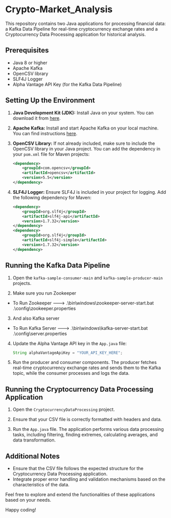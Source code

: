 # Crypto-Market_Analysis

This repository contains two Java applications for processing financial data: a Kafka Data Pipeline for real-time cryptocurrency exchange rates and a Cryptocurrency Data Processing application for historical analysis.

## Prerequisites

- Java 8 or higher
- Apache Kafka
- OpenCSV library
- SLF4J Logger
- Alpha Vantage API Key (for the Kafka Data Pipeline)

## Setting Up the Environment

1. **Java Development Kit (JDK):** Install Java on your system. You can download it from [here](https://www.oracle.com/java/technologies/javase-downloads.html).

2. **Apache Kafka:** Install and start Apache Kafka on your local machine. You can find instructions [here](https://kafka.apache.org/quickstart).

3. **OpenCSV Library:** If not already included, make sure to include the OpenCSV library in your Java project. You can add the dependency in your `pom.xml` file for Maven projects:

    ```xml
    <dependency>
        <groupId>com.opencsv</groupId>
        <artifactId>opencsv</artifactId>
        <version>5.5</version>
    </dependency>
    ```

4. **SLF4J Logger:** Ensure SLF4J is included in your project for logging. Add the following dependency for Maven:

    ```xml
    <dependency>
        <groupId>org.slf4j</groupId>
        <artifactId>slf4j-api</artifactId>
        <version>1.7.32</version>
    </dependency>
    <dependency>
        <groupId>org.slf4j</groupId>
        <artifactId>slf4j-simple</artifactId>
        <version>1.7.32</version>
    </dependency>
    ```

## Running the Kafka Data Pipeline

 1. Open the `kafka-sample-consumer-main` and `kafka-sample-producer-main` projects.

 2. Make sure you run Zookeeper
   - To Run Zookeeper ---> .\bin\windows\zookeeper-server-start.bat .\config\zookeeper.properties
 3. And also Kafka server
   - To Run Kafka Server --->  .\bin\windows\kafka-server-start.bat .\config\server.properties

 4. Update the Alpha Vantage API key in the `App.java` file:

    ```java
    String alphaVantageApiKey = "YOUR_API_KEY_HERE";
    ```

5. Run the producer and consumer components. The producer fetches real-time cryptocurrency exchange rates and sends them to the Kafka topic, while the consumer processes and logs the data.

## Running the Cryptocurrency Data Processing Application

1. Open the `CryptocurrencyDataProcessing` project.

2. Ensure that your CSV file is correctly formatted with headers and data.

3. Run the `App.java` file. The application performs various data processing tasks, including filtering, finding extremes, calculating averages, and data transformation.

## Additional Notes

- Ensure that the CSV file follows the expected structure for the Cryptocurrency Data Processing application.
- Integrate proper error handling and validation mechanisms based on the characteristics of the data.

Feel free to explore and extend the functionalities of these applications based on your needs.

Happy coding!
